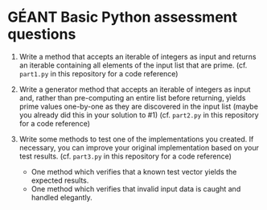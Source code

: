 # GÉANT Basic Python assessment questions


1. Write a method that accepts an iterable of integers
   as input and returns an iterable containing all elements
   of the input list that are prime.
   (cf. `part1.py` in this repository for a code reference)


2. Write a generator method that accepts an iterable of integers
   as input and, rather than pre-computing an entire 
   list before returning, yields prime values one-by-one
   as they are discovered in the input list (maybe you already did this
   in your solution to #1)
   (cf. `part2.py` in this repository for a code reference)


3. Write some methods to test one of the implementations
   you created.  If necessary, you can improve your
   original implementation based on your test results.
   (cf. `part3.py` in this repository for a code reference)
   * One method which verifies that a known test vector
     yields the expected results.
   * One method which verifies that invalid input data
     is caught and handled elegantly.
